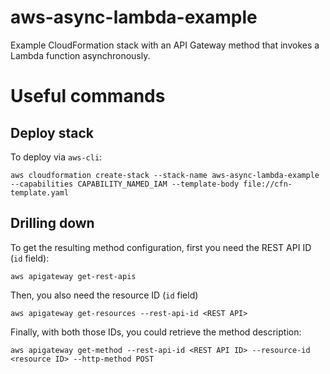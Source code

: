 # aws-async-lambda-example

Example CloudFormation stack with an API Gateway method that invokes a Lambda function asynchronously.

# Useful commands

## Deploy stack
To deploy via `aws-cli`:

    aws cloudformation create-stack --stack-name aws-async-lambda-example --capabilities CAPABILITY_NAMED_IAM --template-body file://cfn-template.yaml

## Drilling down
To get the resulting method configuration, first you need the REST API ID (`id` field):

    aws apigateway get-rest-apis

Then, you also need the resource ID (`id` field)

    aws apigateway get-resources --rest-api-id <REST API>

Finally, with both those IDs, you could retrieve the method description:

    aws apigateway get-method --rest-api-id <REST API ID> --resource-id <resource ID> --http-method POST
